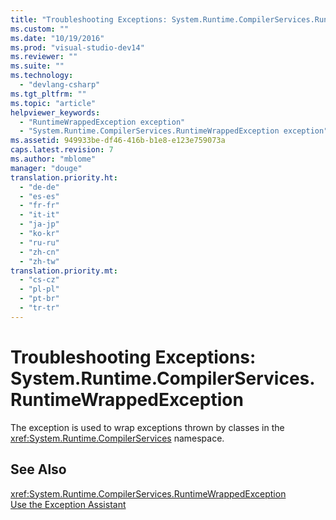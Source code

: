 ```yaml
---
title: "Troubleshooting Exceptions: System.Runtime.CompilerServices.RuntimeWrappedException | testtitle"
ms.custom: ""
ms.date: "10/19/2016"
ms.prod: "visual-studio-dev14"
ms.reviewer: ""
ms.suite: ""
ms.technology: 
  - "devlang-csharp"
ms.tgt_pltfrm: ""
ms.topic: "article"
helpviewer_keywords: 
  - "RuntimeWrappedException exception"
  - "System.Runtime.CompilerServices.RuntimeWrappedException exception"
ms.assetid: 949933be-df46-416b-b1e8-e123e759073a
caps.latest.revision: 7
ms.author: "mblome"
manager: "douge"
translation.priority.ht: 
  - "de-de"
  - "es-es"
  - "fr-fr"
  - "it-it"
  - "ja-jp"
  - "ko-kr"
  - "ru-ru"
  - "zh-cn"
  - "zh-tw"
translation.priority.mt: 
  - "cs-cz"
  - "pl-pl"
  - "pt-br"
  - "tr-tr"
---
```

# Troubleshooting Exceptions: System.Runtime.CompilerServices.RuntimeWrappedException
The exception is used to wrap exceptions thrown by classes in the <xref:System.Runtime.CompilerServices> namespace.  
  
## See Also  
 <xref:System.Runtime.CompilerServices.RuntimeWrappedException>   
 [Use the Exception Assistant](../Topic/How%20to:%20Use%20the%20Exception%20Assistant.md)